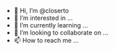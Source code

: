 - 👋 Hi, I’m @closerto
- 👀 I’m interested in ...
- 🌱 I’m currently learning ...
- 💞️ I’m looking to collaborate on ...
- 📫 How to reach me ...

<!---
closerto/closerto is a ✨ special ✨ repository because its `README.md` (this file) appears on your GitHub profile.
You can click the Preview link to take a look at your changes.
--->
